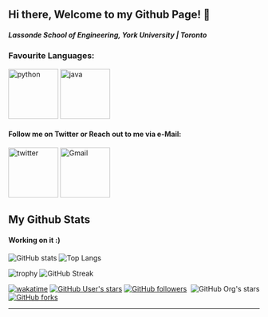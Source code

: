 ## Hi there, Welcome to my Github Page! 👋
##### Lassonde School of Engineering, York University | Toronto 
<!--
**taswar98/taswar98** is a ✨ _special_ ✨ repository because its `README.md` (this file) appears on your GitHub profile.

Here are some ideas to get you started:

- 🔭 I’m currently working on ...
- 🌱 I’m currently learning ...
- 👯 I’m looking to collaborate on ...
- 🤔 I’m looking for help with ...
- 💬 Ask me about ...
- 📫 How to reach me: ...
- 😄 Pronouns: ...
- ⚡ Fun fact: ...
-->

### Favourite Languages:
[<img src="https://cdn.iconscout.com/icon/free/png-256/python-3521655-2945099.png" alt="python" width="100">](https://docs.python.org/3/library/index.html)
[<img src="https://cdn.iconscout.com/icon/free/png-128/java-2038875-1720088.png" alt="java" width="100">](https://docs.oracle.com/en/java/)

#### Follow me on Twitter or Reach out to me via e-Mail:
[<img src="https://cdn-icons-png.flaticon.com/512/733/733579.png" alt="twitter" width="100">](https://twitter.com/TaswarKarim1)
[<img src="https://seeklogo.com/images/G/gmail-new-2020-logo-32DBE11BB4-seeklogo.com.png" alt="Gmail" width="100">](mailto:taswar.karim97@gmail.com)

## My Github Stats
#### Working on it :)

![GitHub stats](https://github-readme-stats.vercel.app/api?username=taswar98&theme=gotham&show_icons=true&count_private=true&hide_title=true&hide_border=true)
![Top Langs](https://github-readme-stats.vercel.app/api/top-langs/?username=taswar98&layout=default&theme=gotham&hide=html&hide_border=true&card_width=330)


![trophy](https://github-profile-trophy.vercel.app/?username=taswar98&theme=onestar&no-frame=true&column=3&row=2)
![GitHub Streak](http://github-readme-streak-stats.herokuapp.com?user=taswar98&theme=gotham&hide_border=true&date_format=M%20j%5B%2C%20Y%5D)




[<img alt="GitHub Org's stars" src="https://img.shields.io/github/stars/OldCodersClub?label=OldCodersClub%27s%20Stars&logoColor=red&style=social" align="right">](https://github.com/OldCodersClub/faq)

[![wakatime](https://wakatime.com/badge/user/8cc8aa38-4041-409b-9d27-a85e5b897ad4.svg?style=social)](https://wakatime.com/@8cc8aa38-4041-409b-9d27-a85e5b897ad4)
[<img alt="GitHub User's stars" src="https://img.shields.io/github/stars/taswar98?affiliations=OWNER%2CCOLLABORATOR%2CORGANIZATION_MEMBER&label=Total%20user%20stars%20in%20all%20repo&logoColor=red&style=social">](https://github.com/taswar98?tab=repositories&q=&type=&language=&sort=stargazers)
[<img alt="GitHub followers" src="https://img.shields.io/github/followers/taswar98?&logoColor=red&style=social">](https://github.com/taswar98?tab=followers)
[<img alt="GitHub forks" src="https://img.shields.io/github/forks/taswar98/TranslatorSelenium?logoColor=red&style=social">](https://github.com/taswar98/TranslatorSelenium/network/members)

------
